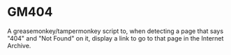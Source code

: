# GM404

 A greasemonkey/tampermonkey script to, when detecting a page that says "404" and "Not Found" on it, display a link to go to that page in the Internet Archive.
